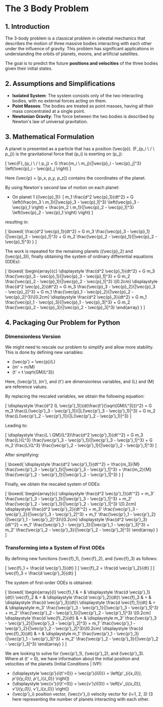 # The 3 Body Problem

## 1. Introduction
The 3-body problem is a classical problem in celestial mechanics that describes the motion of three massive bodies interacting with each other under the influence of gravity. This problem has significant applications in understanding the orbits of planets, moons, and artificial satellites.

The goal is to predict the future **positions and velocities** of the three bodies given their initial states.

## 2. Assumptions and Simplifications
- **Isolated System**: The system consists only of the two interacting bodies, with no external forces acting on them.
- **Point Masses**: The bodies are treated as point masses, having all their mass concentrated at a single point.
- **Newtonian Gravity**: The force between the two bodies is described by Newton's law of universal gravitation.

## 3. Mathematical Formulation
A planet is presented as a particle that has a position \(\vec{p}\). \(F_{p_i \ / \ p_j}\) is the gravitational force that \(p_i\) is exerting on \(p_j\):

\[
\vec{F}_{p_i \ / \ p_j} = G \frac{m_i \ m_j}{|\vec{p}_i - \vec{p}_j|^3} \left(\vec{p}_i - \vec{p}_j \right)
\]

Here \(\vec{p} = [p_x, p_y, p_z]\) contains the coordinates of the planet.

By using Newton's second law of motion on each planet:

- On planet 1 (\(\vec{p}_1\)):
\[
m_1 \frac{d^2 \vec{p}_1}{dt^2} = G \left(\frac{m_3 \ m_1}{|\vec{p}_3 - \vec{p}_1|^3} \left(\vec{p}_3 - \vec{p}_1 \right)  +   \frac{m_2 \ m_1}{|\vec{p}_2 - \vec{p}_1|^3} \left(\vec{p}_2 - \vec{p}_1 \right) \right)
\]

resulting in:

\[
\boxed{ \frac{d^2 \vec{p}_1}{dt^2} = G m_3 \frac{\vec{p}_3 - \vec{p}_1}{|\vec{p}_3 - \vec{p}_1|^3} +  G m_2 \frac{\vec{p}_2 - \vec{p}_1}{|\vec{p}_2 - \vec{p}_1|^3} }
\]

The work is repeated for the remaining planets (\(\vec{p}_2\) and \(\vec{p}_3\)), finally obtaining the system of ordinary differential equations (ODEs):

\[
\boxed{
\begin{array}{c}
\displaystyle \frac{d^2 \vec{p}_1}{dt^2} = G m_3 \frac{\vec{p}_3 - \vec{p}_1}{|\vec{p}_3 - \vec{p}_1|^3} +  G m_2 \frac{\vec{p}_2 - \vec{p}_1}{|\vec{p}_2 - \vec{p}_1|^3} \\[0.2cm]
\displaystyle \frac{d^2 \vec{p}_2}{dt^2} = G m_3 \frac{\vec{p}_3 - \vec{p}_2}{|\vec{p}_3 - \vec{p}_2|^3} +  G m_1 \frac{\vec{p}_1 - \vec{p}_2}{|\vec{p}_2 - \vec{p}_2|^3}\\[0.2cm]
\displaystyle \frac{d^2 \vec{p}_3}{dt^2} = G m_1 \frac{\vec{p}_1 - \vec{p}_3}{|\vec{p}_1 - \vec{p}_3|^3} +  G m_2 \frac{\vec{p}_2 - \vec{p}_3}{|\vec{p}_2 - \vec{p}_3|^3}
\end{array}
} 
\]

## 4. Packaging Our Problem for Python
### Dimensionless Version
We might need to rescale our problem to simplify and allow more stability. This is done by defining new variables:

- \(\vec{p'} = \vec{p}/L\)
- \(m' = m/M\)
- \(t' = t \sqrt{GM/L^3}\)

Here, \(\vec{p'}\), \(m'\), and \(t'\) are dimensionless variables, and \(L\) and \(M\) are reference values.

By replacing the rescaled variables, we obtain the following equation:

\[
\displaystyle \frac{d^2 (L \vec{p'}_1)}{d(\frac{t'}{\sqrt{GM/L^3}})^2} = G m_3 \frac{L(\vec{p'}_3 - \vec{p'}_1)}{|L(\vec{p'}_3 - \vec{p'}_1)|^3} +  G m_2 \frac{L(\vec{p'}_2 - \vec{p'}_1)}{|L(\vec{p'}_2 - \vec{p'}_1)|^3}
\]

Leading to:

\[
\displaystyle \frac{L \ GM}{L^3}\frac{d^2 \vec{p'}_1}{dt'^2} = G m_3 \frac{L}{L^3} \frac{\vec{p'}_3 - \vec{p'}_1}{|\vec{p'}_3 - \vec{p'}_1|^3} +  G m_2 \frac{L}{L^3} \frac{\vec{p'}_2 - \vec{p'}_1}{|\vec{p'}_2 - \vec{p'}_1|^3}
\]

After simplifying:

\[
\boxed{
\displaystyle \frac{d^2 \vec{p'}_1}{dt'^2} = \frac{m_3}{M} \frac{\vec{p'}_3 - \vec{p'}_1}{|\vec{p'}_3 - \vec{p'}_1|^3} + \frac{m_2}{M}  \frac{\vec{p'}_2 - \vec{p'}_1}{|\vec{p'}_2 - \vec{p'}_1|^3}
}
\]

Finally, we obtain the rescaled system of ODEs:

\[
\boxed{
\begin{array}{c}
\displaystyle \frac{d^2 \vec{p'}_1}{dt'^2} = m_3' \frac{\vec{p'}_3 - \vec{p'}_1}{|\vec{p'}_3 - \vec{p'}_1|^3} + m_2'  \frac{\vec{p'}_2 - \vec{p'}_1}{|\vec{p'}_2 - \vec{p'}_1|^3} \\[0.2cm]
\displaystyle \frac{d^2 \vec{p'}_2}{dt'^2} = m_3' \frac{\vec{p'}_3 - \vec{p'}_2}{|\vec{p'}_3 - \vec{p'}_2|^3} + m_1'  \frac{\vec{p'}_1 - \vec{p'}_2}{|\vec{p'}_1 - \vec{p'}_2|^3}\\[0.2cm]
\displaystyle \frac{d^2 \vec{p'}_3}{dt'^2} = m_1' \frac{\vec{p'}_1 - \vec{p'}_3}{|\vec{p'}_1 - \vec{p'}_3|^3} + m_2'  \frac{\vec{p'}_2 - \vec{p'}_3}{|\vec{p'}_2 - \vec{p'}_3|^3}
\end{array}
} 
\]

### Transforming into a System of First ODEs
By defining new functions \(\vec{f}_1\), \(\vec{f}_2\), and \(\vec{f}_3\) as follows:

\[
\vec{f}_1 = \frac{d \vec{p'}_1}{dt}
\]
\[
\vec{f}_2 = \frac{d \vec{p'}_2}{dt}
\]
\[
\vec{f}_3 = \frac{d \vec{p'}_3}{dt}
\]

The system of first-order ODEs is obtained:

\[
\boxed{
\begin{array}{l}
\vec{f}_1 & = & \displaystyle \frac{d \vec{p'}_1}{dt}\\
\vec{f}_2 & = & \displaystyle \frac{d \vec{p'}_2}{dt}\\
\vec{f}_3 & = & \displaystyle \frac{d \vec{p'}_3}{dt}\\
\displaystyle \frac{d \vec{f}_1}{dt} & = & \displaystyle m_3' \frac{\vec{p'}_3 - \vec{p'}_1}{|\vec{p'}_3 - \vec{p'}_1|^3} +  m_2' \frac{\vec{p'}_2 - \vec{p'}_1}{|\vec{p'}_2 - \vec{p'}_1|^3} \\[0.2cm]
\displaystyle \frac{d \vec{f}_2}{dt} & = & \displaystyle m_3' \frac{\vec{p'}_3 - \vec{p'}_2}{|\vec{p'}_3 - \vec{p'}_2|^3} +  m_1' \frac{\vec{p'}_1 - \vec{p'}_2}{|\vec{p'}_2 - \vec{p'}_2|^3}\\[0.2cm]
\displaystyle \frac{d \vec{f}_3}{dt} & = & \displaystyle m_1' \frac{\vec{p'}_1 - \vec{p'}_3}{|\vec{p'}_1 - \vec{p'}_3|^3} +  m_2' \frac{\vec{p'}_2 - \vec{p'}_3}{|\vec{p'}_2 - \vec{p'}_3|^3}
\end{array}
} 
\]

We are looking to solve for \(\vec{p'}_1\), \(\vec{p'}_2\), and \(\vec{p'}_3\). Where at \(t' = 0\), we have information about the initial position and velocities of the planets (Initial Conditions | IVP):

- \(\displaystyle \vec{p'}_{i_{t'=0}} = \vec{p'}_{i_{0}} = \left[p'_{_i{x_0}}, p'_{_i{y_0}}, p'_{_i{z_0}} \right]\)
- \(\displaystyle \vec{v'}_{i_{t'=0}} = \vec{v'}_{i_{0}} = \left[v'_{_i{x_0}}, v'_{_i{y_0}}, v'_{_i{z_0}} \right]\)
- \(\vec{p'}_i\) position vector, \(\vec{v'}_i\) velocity vector for \(i=1, 2, 3\) (3 here representing the number of planets interacting with each other.
